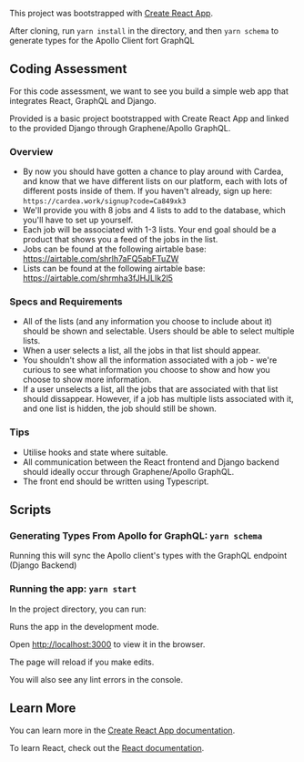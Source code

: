 This project was bootstrapped with [Create React App](https://github.com/facebook/create-react-app).

After cloning, run `yarn install` in the directory, and then `yarn schema` to generate types for the Apollo Client fort GraphQL

## Coding Assessment

For this code assessment, we want to see you build a simple web app that integrates React, GraphQL and Django.

Provided is a basic project bootstrapped with Create React App and linked to the provided Django through Graphene/Apollo GraphQL.

### Overview

- By now you should have gotten a chance to play around with Cardea, and know that we have different lists on our platform, each with lots of different posts inside of them. If you haven't already, sign up here: `https://cardea.work/signup?code=Ca849xk3`
- We'll provide you with 8 jobs and 4 lists to add to the database, which you'll have to set up yourself.
- Each job will be associated with 1-3 lists. Your end goal should be a product that shows you a feed of the jobs in the list.
- Jobs can be found at the following airtable base: https://airtable.com/shrlh7aFQ5abFTuZW
- Lists can be found at the following airtable base: https://airtable.com/shrmha3fJHJLIk2l5

### Specs and Requirements

- All of the lists (and any information you choose to include about it) should be shown and selectable. Users should be able to select multiple lists.
- When a user selects a list, all the jobs in that list should appear.
- You shouldn't show all the information associated with a job - we're curious to see what information you choose to show and how you choose to show more information.
- If a user unselects a list, all the jobs that are associated with that list should dissappear. However, if a job has multiple lists associated with it, and one list is hidden, the job should still be shown.

### Tips

- Utilise hooks and state where suitable.
- All communication between the React frontend and Django backend should ideally occur through Graphene/Apollo GraphQL.
- The front end should be written using Typescript.

## Scripts

### Generating Types From Apollo for GraphQL: `yarn schema`

Running this will sync the Apollo client's types with the GraphQL endpoint (Django Backend)

### Running the app: `yarn start`

In the project directory, you can run:

Runs the app in the development mode.

Open [http://localhost:3000](http://localhost:3000) to view it in the browser.

The page will reload if you make edits.

You will also see any lint errors in the console.

## Learn More

You can learn more in the [Create React App documentation](https://facebook.github.io/create-react-app/docs/getting-started).

To learn React, check out the [React documentation](https://reactjs.org/).
